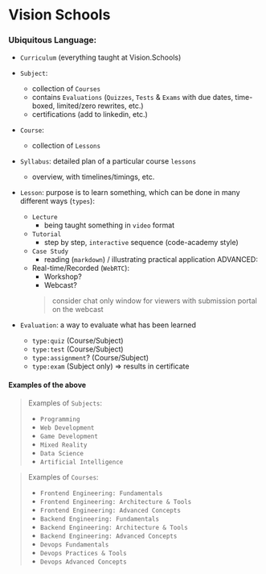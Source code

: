 # Vision Schools

### Ubiquitous Language:

- `Curriculum` (everything taught at Vision.Schools)

- `Subject`:
    - collection of `Courses`
    - contains `Evaluations` (`Quizzes`, `Tests` & `Exams` with due dates, time-boxed, limited/zero rewrites, etc.)
    - certifications (add to linkedin, etc.)

- `Course`:
    - collection of `Lessons`

- `Syllabus`: detailed plan of a particular course `lessons`
    - overview, with timelines/timings, etc.

- `Lesson`: purpose is to learn something, which can be done in many different ways (`types`):
    - `Lecture`
        - being taught something in `video` format
    - `Tutorial`
        -  step by step, `interactive` sequence (code-academy style)
    - `Case Study`
        - reading (`markdown`) / illustrating practical application
    ADVANCED:
    - Real-time/Recorded (`WebRTC`):
        - Workshop?
        - Webcast?
        > consider chat only window for viewers
        > with submission portal on the webcast

- `Evaluation`: a way to evaluate what has been learned
    - `type:quiz` (Course/Subject)
    - `type:test` (Course/Subject)
    - `type:assignment`? (Course/Subject)
    - `type:exam` (Subject only) => results in certificate

#### Examples of the above

> Examples of `Subjects`:
> - `Programming`
> - `Web Development`
> - `Game Development`
> - `Mixed Reality`
> - `Data Science`
> - `Artificial Intelligence`

> Examples of `Courses`:
> - `Frontend Engineering: Fundamentals`
> - `Frontend Engineering: Architecture & Tools`
> - `Frontend Engineering: Advanced Concepts`
> - `Backend Engineering: Fundamentals`
> - `Backend Engineering: Architecture & Tools`
> - `Backend Engineering: Advanced Concepts`
> - `Devops Fundamentals`
> - `Devops Practices & Tools`
> - `Devops Advanced Concepts`
